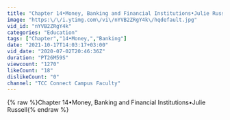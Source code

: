 ```yaml
---
title: "Chapter 14•Money, Banking and Financial Institutions•Julie Russell"
image: "https:\/\/i.ytimg.com\/vi\/nYVB2ZRgY4k\/hqdefault.jpg"
vid_id: "nYVB2ZRgY4k"
categories: "Education"
tags: ["Chapter","14•Money,","Banking"]
date: "2021-10-17T14:03:17+03:00"
vid_date: "2020-07-02T20:46:36Z"
duration: "PT26M59S"
viewcount: "1270"
likeCount: "18"
dislikeCount: "0"
channel: "TCC Connect Campus Faculty"
---
```

{% raw %}Chapter 14•Money, Banking and Financial Institutions•Julie Russell{% endraw %}
